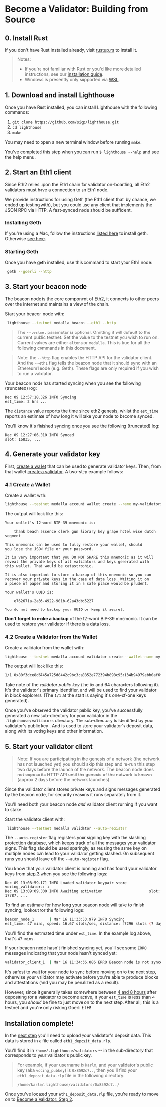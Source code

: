 # Become a Validator: Building from Source

## 0. Install Rust
If you don't have Rust installed already, visit [rustup.rs](https://rustup.rs/) to install it.

> Notes:
>   - If you're not familiar with Rust or you'd like more detailed instructions, see our  [installation guide](./installation.md).
>   - Windows is presently only supported via [WSL](https://docs.microsoft.com/en-us/windows/wsl/about).


## 1. Download and install Lighthouse

Once you have Rust installed, you can install Lighthouse with the following commands:

1.  `git clone https://github.com/sigp/lighthouse.git`
2.  `cd lighthouse`
4.  `make`

You may need to open a new terminal window before running `make`.

You've completed this step when you can run `$ lighthouse --help` and see the
help menu.


## 2. Start an Eth1 client

Since Eth2 relies upon the Eth1 chain for validator on-boarding, all Eth2 validators must have a connection to an Eth1 node.

We provide instructions for using Geth (the Eth1 client that, by chance, we ended up testing with), but you could use any client that implements the JSON RPC via HTTP. A fast-synced node should be sufficient.

### Installing Geth
If you're using a Mac, follow the instructions [listed here](https://github.com/ethereum/go-ethereum/wiki/Installation-Instructions-for-Mac) to install geth. Otherwise [see here](https://github.com/ethereum/go-ethereum/wiki/Installing-Geth).

### Starting Geth

Once you have geth installed, use this command to start your Eth1 node:

```bash
 geth --goerli --http
```

## 3. Start your beacon node

The beacon node is the core component of Eth2, it connects to other peers over
the internet and maintains a view of the chain.

Start your beacon node with:

```bash
 lighthouse --testnet medalla beacon --eth1 --http
```

> The `--testnet` parameter is optional. Omitting it will default to the
> current public testnet. Set the value to the testnet you wish to run on.
> Current values are either `altona` or `medalla`. This is true for all the
> following commands in this document.

>Note:  the `--http` flag enables the HTTP API for the validator client. And the `--eth1` flag tells the beacon node that it should sync with an Ethereum1 node (e.g. Geth). These flags are only required if you wish to run a validator.


Your beacon node has started syncing when you see the following (truncated)
log:

```
Dec 09 12:57:18.026 INFO Syncing
est_time: 2 hrs ...
```

The `distance` value reports the time since eth2 genesis, whilst the `est_time`
reports an estimate of how long it will take your node to become synced.

You'll know it's finished syncing once you see the following (truncated) log:

```
Dec 09 12:27:06.010 INFO Synced
slot: 16835, ...
```


## 4. Generate your validator key

First, [create a wallet](./wallet-create.md) that can be used to generate
validator keys. Then, from that wallet [create a
validator](./validator-create.md). A two-step example follows:

### 4.1 Create a Wallet

Create a wallet with:

```bash
lighthouse --testnet medalla account wallet create --name my-validators --passphrase-file my-validators.pass
```

The output will look like this:

```
Your wallet's 12-word BIP-39 mnemonic is:

	thank beach essence clerk gun library key grape hotel wise dutch segment

This mnemonic can be used to fully restore your wallet, should
you lose the JSON file or your password.

It is very important that you DO NOT SHARE this mnemonic as it will
reveal the private keys of all validators and keys generated with
this wallet. That would be catastrophic.

It is also important to store a backup of this mnemonic so you can
recover your private keys in the case of data loss. Writing it on
a piece of paper and storing it in a safe place would be prudent.

Your wallet's UUID is:

	e762671a-2a33-4922-901b-62a43dbd5227

You do not need to backup your UUID or keep it secret.
```

**Don't forget to make a backup** of the 12-word BIP-39 mnemonic. It can be
used to restore your validator if there is a data loss.

### 4.2 Create a Validator from the Wallet

Create a validator from the wallet with:

```bash
lighthouse --testnet medalla account validator create --wallet-name my-validators --wallet-passphrase my-validators.pass --count 1
```

The output will look like this:

```bash
1/1	0x80f3dce8d6745a725d8442c9bc3ca0852e772394b898c95c134b94979ebb0af6f898d5c5f65b71be6889185c486918a7
```

Take note of the _validator public key_ (the `0x` and 64 characters following
it). It's the validator's primary identifier, and will be used to find your
validator in block explorers. (The `1/1` at the start is saying it's one-of-one
keys generated).

Once you've observed the validator public key, you've successfully generated a
new sub-directory for your validator in the `.lighthouse/validators` directory.
The sub-directory is identified by your validator's public key . And is used to
store your validator's deposit data, along with its voting keys and other
information.


## 5. Start your validator client

> Note: If you are participating in the genesis of a network (the network has
> not launched yet) you should skip this step and re-run this step two days before
> the launch of the network. The beacon node does not expose its HTTP API until
> the genesis of the network is known (approx 2 days before the network
> launches).

Since the validator client stores private keys and signs messages generated by the beacon node, for security reasons it runs separately from it.

You'll need both your beacon node _and_ validator client running if you want to
stake.

Start the validator client with:

```bash
 lighthouse --testnet medalla validator --auto-register
```

The `--auto-register` flag registers your signing key with the slashing protection database, which
keeps track of all the messages your validator signs. This flag should be used sparingly,
as reusing the same key on multiple nodes can lead to your validator getting slashed. On subsequent
runs you should leave off the `--auto-register` flag.

You know that your validator client is running and has found your validator keys from [step 3](become-a-validator-source.html#3-start-your-beacon-node) when you see the following logs:

```
Dec 09 13:08:59.171 INFO Loaded validator keypair store          voting_validators: 1
Dec 09 13:09:09.000 INFO Awaiting activation                     slot: 17787, ...
```


To find an estimate for how long your beacon node will take to finish syncing, lookout for the following logs:

```bash
beacon_node_1       | Mar 16 11:33:53.979 INFO Syncing
est_time: 47 mins, speed: 16.67 slots/sec, distance: 47296 slots (7 days 14 hrs), peers: 3, service: slot_notifier
```

You'll find the estimated time under `est_time`. In the example log above, that's `47 mins`.

If your beacon node hasn't finished syncing yet, you'll see some `ERRO`
messages indicating that your node hasn't synced yet:

```bash
validator_client_1  | Mar 16 11:34:36.086 ERRO Beacon node is not synced               current_epoch: 6999, node_head_epoch: 5531, service: duties
```

It's safest to wait for your node to sync before moving on to the next step, otherwise your validator may activate before you're able to produce blocks and attestations (and you may be penalized as a result).

However, since it generally takes somewhere between [4 and 8 hours](./faq.md) after depositing for a validator to become active, if your `est_time` is less than 4 hours, you _should_ be fine to just move on to the next step. After all, this is a testnet and you're only risking Goerli ETH!

## Installation complete!

In the [next step](become-a-validator.html#2-submit-your-deposit-to-goerli) you'll need to upload your validator's deposit data. This data is stored in a file called `eth1_deposit_data.rlp`.

You'll find it in `/home/.lighthouse/validators` -- in the sub-directory that corresponds to your validator's public key.

> For example, if your username is `karlm`, and your validator's public key (aka `voting_pubkey`) is `0x8592c7..`, then you'll find your `eth1_deposit_data.rlp` file in the following directory:
>
>`/home/karlm/.lighthouse/validators/0x8592c7../`

Once you've located your `eth1_deposit_data.rlp` file, you're ready to move on to [Become a Validator: Step 2](become-a-validator.html#2-submit-your-deposit-to-goerli).
